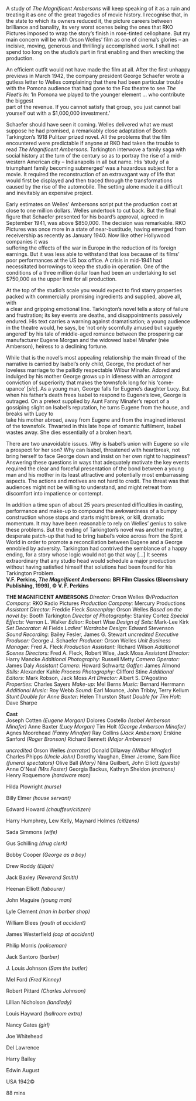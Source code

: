 
A study of _The Magnificent Ambersons_ will keep speaking of it as a ruin and  treating it as one of the great tragedies of movie history. I recognise that, in  
the state to which its owners reduced it, the picture careers between brilliance and banality, its very worst scenes being the ones that RKO Pictures imposed to wrap the story’s finish in rose-tinted cellophane. But my main concern will be with Orson Welles’ film as one of cinema’s glories – an incisive, moving, generous and thrillingly accomplished work. I shall not spend too long on the studio’s part in first enabling and then wrecking the production.

An efficient outfit would not have made the film at all. After the first unhappy previews in March 1942, the company president George Schaefer wrote a gutless letter to Welles complaining that there had been particular trouble with the Pomona audience that had gone to the Fox theatre to see _The Fleet’s In_:  ‘In Pomona we played to the younger element … who contribute the biggest  
part of the revenue. If you cannot satisfy that group, you just cannot bail yourself out with a $1,000,000 investment.’

Schaefer should have seen it coming. Welles delivered what we must suppose he had promised, a remarkably close adaptation of Booth Tarkington’s 1918 Pulitzer prized novel. All the problems that the film encountered were predictable if anyone at RKO had taken the trouble to read _The Magnificent Ambersons_. Tarkington interwove a family saga with social history at the turn of the century so as to portray the rise of a mid-western American city – Indianapolis in all but name. His ‘study of a triumphant family becoming submerged’ was a hazardous subject for a movie. It required the reconstruction of an extravagant way of life that would first be displayed and then traced through the transformations caused by the rise of the automobile. The setting alone made it a difficult and inevitably an expensive project.

Early estimates on Welles’ Ambersons script put the production cost at close to one million dollars. Welles undertook to cut back. But the final figure that Schaefer presented for his board’s approval, agreed in September 1941, was above $850,000. The decision was remarkable. RKO Pictures was once more in a state of near-bustitude, having emerged from receivership as recently as January 1940. Now like other Hollywood companies it was  
suffering the effects of the war in Europe in the reduction of its foreign earnings. But it was less able to withstand that loss because of its films’  
poor performances at the US box office. A crisis in mid-1941 had necessitated borrowings to keep the studio in operation. One of the conditions of a three million dollar loan had been an undertaking to set $750,000 as the upper limit for all production.

At the top of the studio’s scale you would expect to find starry properties packed with commercially promising ingredients and supplied, above all, with  
a clear and gripping emotional line. Tarkington’s novel tells a story of failure and frustration; its key events are deaths, and disappointments passively  
endured. His text carries a warning against dramatisation; a young audience in the theatre would, he says, be ‘not only scornfully amused but vaguely angered’ by his tale of middle-aged romance between the prospering car manufacturer Eugene Morgan and the widowed Isabel Minafer (née Amberson), heiress to a declining fortune.

While that is the novel’s most appealing relationship the main thread of the narrative is carried by Isabel’s only child, George, the product of her loveless marriage to the pallidly respectable Wilbur Minafer. Adored and indulged by his mother George grows up in idleness with an arrogant conviction of superiority that makes the townsfolk long for his ‘come-upance’ [_sic_]. As a young man, George falls for Eugene’s daughter Lucy. But when his father’s death frees Isabel to respond to Eugene’s love, George is outraged. On a pretext supplied by Aunt Fanny Minafer’s report of a gossiping slight on Isabel’s reputation, he turns Eugene from the house, and breaks with Lucy to  
take his mother abroad, away from Eugene and from the imagined interest of  the townsfolk. Thwarted in this late hope of romantic fulfilment, Isabel wastes away. She dies essentially of a broken heart.

There are two unavoidable issues. Why is Isabel’s union with Eugene so vile a prospect for her son? Why can Isabel, threatened with heartbreak, not  
bring herself to face George down and insist on her own right to happiness?  Answering these questions in ways that adequately motivate the key events required the clear and forceful presentation of the bond between a young  man and his mother in its least attractive and potentially most embarrassing aspects. The actions and motives are not hard to credit. The threat was that audiences might not be willing to understand, and might retreat from discomfort into impatience or contempt.

In addition a time span of about 25 years presented difficulties in casting, performance and make-up to compound the awkwardness of a bumpy construction whose stops and starts might break, or kill, dramatic momentum. It may have been reasonable to rely on Welles’ genius to solve  
these problems. But the ending of Tarkington’s novel was another matter, a desperate patch-up that had to bring Isabel’s voice across from the Spirit World in order to promote a reconciliation between Eugene and a George ennobled by adversity. Tarkington had contrived the semblance of a happy ending, for a story whose logic would not go that way […] It seems extraordinary that any studio head would schedule a major production  
without having satisfied himself that solutions had been found for his Tarkington Problem.<br>
**V.F. Perkins, _The Magnificent Ambersons_: BFI Film Classics (Bloomsbury Publishing, 1999), © V. F. Perkins**<br>


**THE MAGNIFICENT AMBERSONS**
_Director:_ Orson Welles
©_/Production Company:_ RKO Radio Pictures
_Production Company:_ Mercury Productions
_Assistant Director:_ Freddie Fleck
_Screenplay:_ Orson Welles
_Based on the novel by:_ Booth Tarkington
_Director of Photography:_ Stanley Cortez
_Special Effects:_ Vernon L. Walker
_Editor:_ Robert Wise
_Design of Sets:_ Mark-Lee Kirk
_Set Decorator:_ Al Fields
_Ladies’ Wardrobe Design:_ Edward Stevenson
_Sound Recording:_ Bailey Fesler, James G. Stewart
_uncredited_
_Executive Producer:_ George J. Schaefer
_Producer:_ Orson Welles
_Unit Business Manager:_ Fred A. Fleck
_Production Assistant:_ Richard Wilson
_Additional Scenes Directors:_ Fred A. Fleck, Robert Wise, Jack Moss
_Assistant Director:_ Harry Mancke
_Additional Photography:_ Russell Metty
_Camera Operator:_ James Daly
_Assistant Camera:_ Howard Schwartz
_Gaffer:_ James Almond
_Stills:_ Alexander Kahle
_Process Photography:_ Clifford Stine
_Additional Editors:_ Mark Robson, Jack Moss
_Art Director:_ Albert S. D’Agostino
_Properties:_ Charles Sayers
_Make-up:_ Mel Berns
_Music:_ Bernard Herrmann
_Additional Music:_ Roy Webb
_Sound:_ Earl Mounce, John Tribby, Terry Kellum
_Stunt Double for Anne Baxter:_ Helen Thurston
_Stunt Double for Tim Holt:_ Dave Sharpe

**Cast**<BR>
Joseph Cotten _(Eugene Morgan)_
Dolores Costello _(Isabel Amberson Minafer)_
Anne Baxter _(Lucy Morgan)_
Tim Holt _(George Amberson Minafer)_
Agnes Moorehead _(Fanny Minafer)_
Ray Collins _(Jack Amberson)_
Erskine Sanford _(Roger Bronson)_
Richard Bennett _(Major Amberson)_

_uncredited_
Orson Welles _(narrator)_
Donald Dillaway _(Wilbur Minafer)_
Charles Phipps _(Uncle John)_
Dorothy Vaughan, Elmer Jerome, Sam Rice  _(funeral spectators)_
Olive Ball _(Mary)_
Nina Guilbert, John Elliott _(guests)_
Anne O’Neal _(Mrs Foster)_
Georgia Backus, Kathryn Sheldon _(matrons)_
Henry Roquemore _(hardware man)_

Hilda Plowright _(nurse)_

Billy Elmer _(house servant)_

Edward Howard _(chauffeur/citizen)_

Harry Humphrey, Lew Kelly, Maynard Holmes _(citizens)_

Sada Simmons _(wife)_

Gus Schilling _(drug clerk)_

Bobby Cooper _(George as a boy)_

Drew Roddy _(Elijah)_

Jack Baxley _(Reverend Smith)_

Heenan Elliott _(labourer)_

John Maguire _(young man)_

Lyle Clement _(man in barber shop)_

William Blees _(youth at accident)_

James Westerfield _(cop at accident)_

Philip Morris _(policeman)_

Jack Santoro _(barber)_

J. Louis Johnson _(Sam the butler)_

Mel Ford _(Fred Kinney)_

Robert Pittard _(Charles Johnson)_

Lillian Nicholson _(landlady)_

Louis Hayward _(ballroom extra)_

Nancy Gates _(girl)_

Joe Whitehead

Del Lawrence

Harry Bailey

Edwin August

USA 1942©

88 mins

<!--stackedit_data:
eyJoaXN0b3J5IjpbLTE1OTAxNTcwMzldfQ==
-->